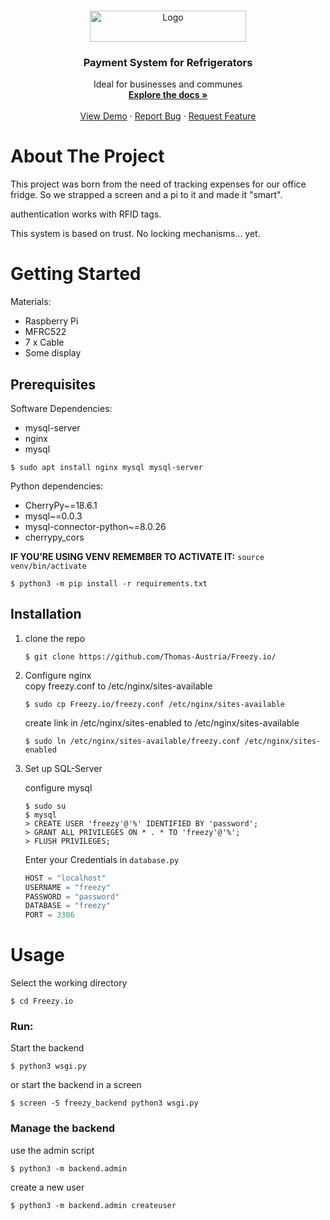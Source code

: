 <!-- PROJECT LOGO -->
<br />
<p align="center">
  <a href="http://Freezy.io">
    <img src="http://laniax.eu/LOGOGITFREZZY.png" alt="Logo" width="250" height="50">
  </a>
   <h3 align="center">Payment System for Refrigerators</h3>

  <p align="center">
    Ideal for businesses and communes
    <br />
    <a href="https://github.com/Thomas-Austria/Freezy.io/"><strong>Explore the docs »</strong></a>
    <br />
    <br />
    <a href="https://github.com/Thomas-Austria/Freezy.io/">View Demo</a>
    ·
    <a href="https://github.com/Thomas-Austria/Freezy.io//issues">Report Bug</a>
    ·
    <a href="https://github.com/Thomas-Austria/Freezy.io/issues">Request Feature</a>
  </p>
</p>

<!-- ABOUT THE PROJECT -->
# About The Project

This project was born from the need of tracking expenses for our office fridge.
So we strapped a screen and a pi to it and made it "smart".

authentication works with RFID tags.

This system is based on trust. No locking mechanisms... yet.

<!-- GETTING STARTED -->
# Getting Started

Materials:
  - Raspberry Pi
  - MFRC522
  - 7 x Cable
  - Some display
  
## Prerequisites
Software Dependencies:
  - mysql-server
  - nginx
  - mysql
  ```shell
$ sudo apt install nginx mysql mysql-server
```

Python dependencies:
  - CherryPy~=18.6.1
  - mysql~=0.0.3
  - mysql-connector-python~=8.0.26
  - cherrypy_cors

<b>IF YOU'RE USING VENV REMEMBER TO ACTIVATE IT:</b>
```source venv/bin/activate```
```shell
$ python3 -m pip install -r requirements.txt
```

## Installation

1. clone the repo
   ```shell
   $ git clone https://github.com/Thomas-Austria/Freezy.io/
   ```
2. Configure nginx\
   copy freezy.conf to /etc/nginx/sites-available
   ```shell
   $ sudo cp Freezy.io/freezy.conf /etc/nginx/sites-available
   ```
   create link in /etc/nginx/sites-enabled to /etc/nginx/sites-available
   ```shell
   $ sudo ln /etc/nginx/sites-available/freezy.conf /etc/nginx/sites-enabled
   ```
3. Set up SQL-Server

   configure mysql
   ```shell
   $ sudo su
   $ mysql
   > CREATE USER 'freezy'@'%' IDENTIFIED BY 'password';
   > GRANT ALL PRIVILEGES ON * . * TO 'freezy'@'%';
   > FLUSH PRIVILEGES;
   ```

   Enter your Credentials in `database.py`
   ```py
   HOST = "localhost"
   USERNAME = "freezy"
   PASSWORD = "password"
   DATABASE = "freezy"
   PORT = 3306
   ```
   
   
   <!-- USAGE EXAMPLES -->
# Usage
Select the working directory
```shell
$ cd Freezy.io
```
### Run:
Start the backend
```shell
$ python3 wsgi.py
```

or start the backend in a screen
```shell
$ screen -S freezy_backend python3 wsgi.py
```

### Manage the backend

use the admin script
```shell
$ python3 -m backend.admin
```

create a new user
```shell
$ python3 -m backend.admin createuser
```
